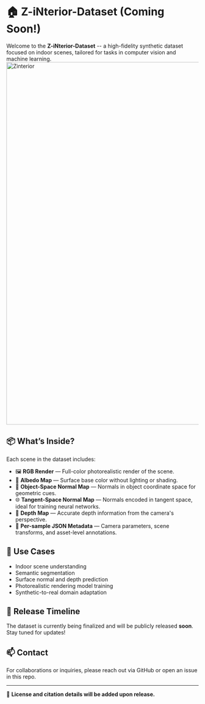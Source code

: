 # 🏠 Z-iNterior-Dataset (Coming Soon!)

Welcome to the **Z-iNterior-Dataset** -- a high-fidelity synthetic dataset focused on indoor scenes, tailored for tasks in computer vision and machine learning.
<img width="1950" height="950" alt="Zinterior" src="https://github.com/user-attachments/assets/6de8639a-8abd-43aa-b259-e794bd4ec857" />

## 📦 What’s Inside?

Each scene in the dataset includes:

- 🖼️ **RGB Render** — Full-color photorealistic render of the scene.
- 🧱 **Albedo Map** — Surface base color without lighting or shading.
- 🧭 **Object-Space Normal Map** — Normals in object coordinate space for geometric cues.
- 🌐 **Tangent-Space Normal Map** — Normals encoded in tangent space, ideal for training neural networks.
- 🌊 **Depth Map** — Accurate depth information from the camera's perspective.
- 📄 **Per-sample JSON Metadata** — Camera parameters, scene transforms, and asset-level annotations.

## 🔧 Use Cases

- Indoor scene understanding
- Semantic segmentation
- Surface normal and depth prediction
- Photorealistic rendering model training
- Synthetic-to-real domain adaptation
  

## 📅 Release Timeline

The dataset is currently being finalized and will be publicly released **soon**. Stay tuned for updates!

## 📫 Contact

For collaborations or inquiries, please reach out via GitHub or open an issue in this repo.

---

📌 **License and citation details will be added upon release.**
